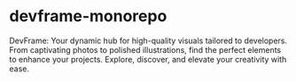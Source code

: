 # devframe-monorepo
DevFrame: Your dynamic hub for high-quality visuals tailored to developers. From captivating photos to polished illustrations, find the perfect elements to enhance your projects. Explore, discover, and elevate your creativity with ease.
